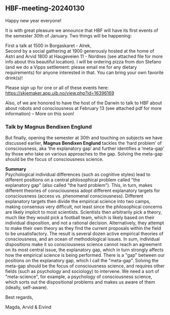 ## HBF-meeting-20240130

Happy new year everyone!
 
It is with great pleasure we announce that HBF will have its first events of the semester 30th of January. Two things will be happening:
 
First a talk at 1500 in Borgaskaret - Alrek,<br>
Second by a social gathering at 1900 generously hosted at the home of Astri and Arvid 1800 at Haugeveien 11 - Nordnes (see attached file for more info about this beautiful location). I will be ordering pizza from don Stefano (and we do a Vipps settlement: please email me for any dietary requirements) for anyone interested in that. You can bring your own favorite drink(s)!
 
Please sign up for one or all of these events here: https://skjemaker.app.uib.no/view.php?id=16396169
 
Also, of we are honored to have the host of the Darwin to talk to HBF about about robots and consciousness at February 13 (see attached pdf for more information) – More on this soon!


### Talk by Magnus Bendixen Englund
But finally, opening the semester at 30th and touching on subjects we have discussed earlier, **Magnus Bendixen Englund** tackles the ‘hard problem’ of consciousness, aka ‘the explanatory gap’ and further identifies a ‘meta-gap’ by those who take on various approaches to the gap. Solving the meta-gap should be the focus of consciousness science. 
 
**Summary**<br>
Psychological individual differences (such as cognitive styles) lead to different positions on a central philosophical problem called "the explanatory gap" (also called "the hard problem"). This, in turn, makes different theories of consciousness adopt different explanatory targets for consciousness (access vs. phenomenal consciousness). Different explanatory targets then divide the empirical science into two camps, making consensus very difficult, not least since the philosophical concerns are likely implicit to most scientists. Scientists then arbitrarily pick a theory, much like they would pick a football team, which is likely based on their individual disposition, and not a rational decision. Alternatively, they attempt to make their own theory as they find the current proposals within the field to be unsatisfactory. The result is several dozen active empirical theories of consciousness, and an ocean of methodological issues. In sum, individual dispositions make it so consciousness science cannot reach an agreement on its most central issue, the explanatory gap, which in turn strongly affects how the empirical science is being performed. There is a "gap" between our positions on the explanatory gap, which I call the "meta-gap". Solving the meta-gap should be the focus of consciousness science, and requires other fields (such as psychology and sociology) to intervene. We need a sort of "meta-science", for example, a psychology of consciousness science, which sorts out the dispositional problems and makes us aware of them (ideally, self-aware). 
 

Best regards, 

Magda, Arvid & Eivind  
